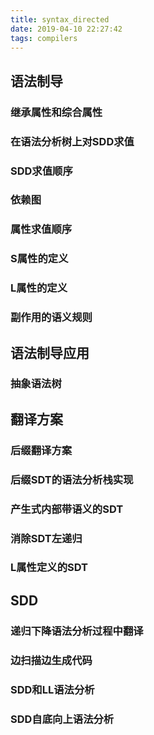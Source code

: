 ```yaml
---
title: syntax_directed
date: 2019-04-10 22:27:42
tags: compilers
---
```

## 语法制导
### 继承属性和综合属性
### 在语法分析树上对SDD求值
### SDD求值顺序
### 依赖图
### 属性求值顺序
### S属性的定义
### L属性的定义
### 副作用的语义规则

## 语法制导应用
### 抽象语法树

## 翻译方案
### 后缀翻译方案
### 后缀SDT的语法分析栈实现
### 产生式内部带语义的SDT
### 消除SDT左递归
### L属性定义的SDT

## SDD
### 递归下降语法分析过程中翻译
### 边扫描边生成代码
### SDD和LL语法分析
### SDD自底向上语法分析

